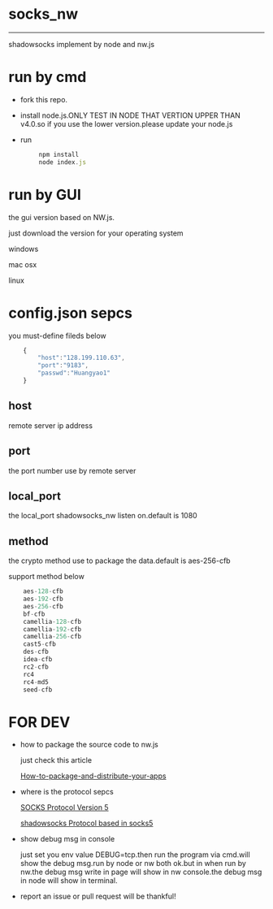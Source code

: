 # socks_nw

--------------------------------------------------------------------------------

shadowsocks implement by node and nw.js

# run by cmd

- fork this repo.
- install node.js.ONLY TEST IN NODE THAT VERTION UPPER THAN v4.0.so if you use the lower version.please update your node.js
- run

  ```js
       npm install
       node index.js
  ```

# run by GUI

the gui version based on NW.js.

just download the version for your operating system

windows

mac osx

linux

# config.json sepcs

you must-define fileds below

```js
    {
        "host":"128.199.110.63",
        "port":"9183",
        "passwd":"Huangyao1"
    }
```

## host

remote server ip address

## port

the port number use by remote server

## local_port

the local_port shadowsocks_nw listen on.default is 1080

## method

the crypto method use to package the data.default is aes-256-cfb

support method below

```js
    aes-128-cfb
    aes-192-cfb
    aes-256-cfb
    bf-cfb
    camellia-128-cfb
    camellia-192-cfb
    camellia-256-cfb
    cast5-cfb
    des-cfb
    idea-cfb
    rc2-cfb
    rc4
    rc4-md5
    seed-cfb
```

# FOR DEV

- how to package the source code to nw.js

   just check this article

   [How-to-package-and-distribute-your-apps](https://github.com/nwjs/nw.js/wiki/How-to-package-and-distribute-your-apps)

- where is the protocol sepcs

   [SOCKS Protocol Version 5](https://www.ietf.org/rfc/rfc1928.txt)

   [shadowsocks Protocol based in socks5](https://shadowsocks.org/en/spec/protocol.html)

- show debug msg in console

    just set you env value DEBUG=tcp.then run the program via cmd.will show the debug msg.run by node or nw both ok.but in when run by nw.the debug msg write in page will show in nw console.the debug msg in node will show in terminal.

- report an issue or pull request  will be thankful!
